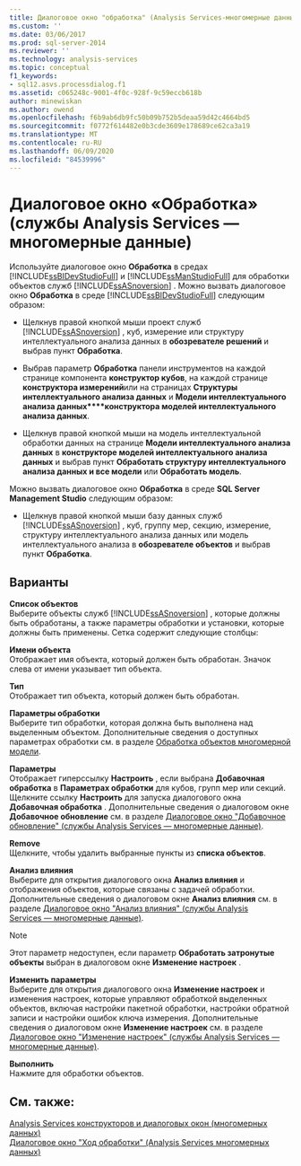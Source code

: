 ```yaml
---
title: Диалоговое окно "обработка" (Analysis Services-многомерные данные) | Документация Майкрософт
ms.custom: ''
ms.date: 03/06/2017
ms.prod: sql-server-2014
ms.reviewer: ''
ms.technology: analysis-services
ms.topic: conceptual
f1_keywords:
- sql12.asvs.processdialog.f1
ms.assetid: c065248c-9001-4f0c-928f-9c59eccb618b
author: minewiskan
ms.author: owend
ms.openlocfilehash: f6b9ab6db9fc50b09b752b5deaa59d42c4664bd5
ms.sourcegitcommit: f0772f614482e0b3cde3609e178689ce62ca3a19
ms.translationtype: MT
ms.contentlocale: ru-RU
ms.lasthandoff: 06/09/2020
ms.locfileid: "84539996"
---
```

# <a name="process-dialog-box-analysis-services---multidimensional-data"></a>Диалоговое окно «Обработка» (службы Analysis Services — многомерные данные)
  Используйте диалоговое окно **Обработка** в средах [!INCLUDE[ssBIDevStudioFull](../includes/ssbidevstudiofull-md.md)] и [!INCLUDE[ssManStudioFull](../includes/ssmanstudiofull-md.md)] для обработки объектов служб [!INCLUDE[ssASnoversion](../includes/ssasnoversion-md.md)] . Можно вызвать диалоговое окно **Обработка** в среде [!INCLUDE[ssBIDevStudioFull](../includes/ssbidevstudiofull-md.md)] следующим образом:  
  
-   Щелкнув правой кнопкой мыши проект служб [!INCLUDE[ssASnoversion](../includes/ssasnoversion-md.md)] , куб, измерение или структуру интеллектуального анализа данных в **обозревателе решений** и выбрав пункт **Обработка**.  
  
-   Выбрав параметр **Обработка** панели инструментов на каждой странице компонента **конструктор кубов**, на каждой странице **конструктора измерений**или на страницах **Структуры интеллектуального анализа данных** и **Модели интеллектуального анализа данных****конструктора моделей интеллектуального анализа данных**.  
  
-   Щелкнув правой кнопкой мыши на модель интеллектуальной обработки данных на странице **Модели интеллектуального анализа данных** в **конструкторе моделей интеллектуального анализа данных** и выбрав пункт **Обработать структуру интеллектуального анализа данных и все модели** или **Обработать модель**.  
  
 Можно вызвать диалоговое окно **Обработка** в среде **SQL Server Management Studio** следующим образом:  
  
-   Щелкнув правой кнопкой мыши базу данных служб [!INCLUDE[ssASnoversion](../includes/ssasnoversion-md.md)] , куб, группу мер, секцию, измерение, структуру интеллектуального анализа данных или модель интеллектуального анализа в **обозревателе объектов** и выбрав пункт **Обработка**.  
  
## <a name="options"></a>Варианты  
 **Список объектов**  
 Выберите объекты служб [!INCLUDE[ssASnoversion](../includes/ssasnoversion-md.md)] , которые должны быть обработаны, а также параметры обработки и установки, которые должны быть применены. Сетка содержит следующие столбцы:  
  
 **Имени объекта**  
 Отображает имя объекта, который должен быть обработан. Значок слева от имени указывает тип объекта.  
  
 **Тип**  
 Отображает тип объекта, который должен быть обработан.  
  
 **Параметры обработки**  
 Выберите тип обработки, которая должна быть выполнена над выделенным объектом. Дополнительные сведения о доступных параметрах обработки см. в разделе [Обработка объектов многомерной модели](multidimensional-models/processing-a-multidimensional-model-analysis-services.md).  
  
 **Параметры**  
 Отображает гиперссылку **Настроить** , если выбрана **Добавочная обработка** в **Параметрах обработки** для кубов, групп мер или секций. Щелкните ссылку **Настроить** для запуска диалогового окна **Добавочная обработка** . Дополнительные сведения о диалоговом окне **Добавочное обновление** см. в разделе [Диалоговое окно "Добавочное обновление" (службы Analysis Services — многомерные данные)](incremental-update-dialog-box-analysis-services-multidimensional-data.md).  
  
 **Remove**  
 Щелкните, чтобы удалить выбранные пункты из **списка объектов**.  
  
 **Анализ влияния**  
 Выберите для открытия диалогового окна **Анализ влияния** и отображения объектов, которые связаны с задачей обработки. Дополнительные сведения о диалоговом окне **Анализ влияния** см. в разделе [Диалоговое окно "Анализ влияния" (службы Analysis Services — многомерные данные)](impact-analysis-dialog-box-analysis-services-multidimensional-data.md).  
  
> [!NOTE]  
>  Этот параметр недоступен, если параметр **Обработать затронутые объекты** выбран в диалоговом окне **Изменение настроек** .  
  
 **Изменить параметры**  
 Выберите для открытия диалогового окна **Изменение настроек** и изменения настроек, которые управляют обработкой выделенных объектов, включая настройки пакетной обработки, настройки обратной записи и настройки ошибок ключа измерения. Дополнительные сведения о диалоговом окне **Изменение настроек** см. в разделе [Диалоговое окно "Изменение настроек" (службы Analysis Services — многомерные данные)](change-settings-dialog-box-analysis-services-multidimensional-data.md).  
  
 **Выполнить**  
 Нажмите для обработки объектов.  
  
## <a name="see-also"></a>См. также:  
 [Analysis Services конструкторов и диалоговых окон &#40;многомерных данных&#41;](analysis-services-designers-and-dialog-boxes-multidimensional-data.md)   
 [Диалоговое окно "Ход обработки" &#40;Analysis Services многомерных данных&#41;](process-progress-dialog-box-analysis-services-multidimensional-data.md)  
  
  
